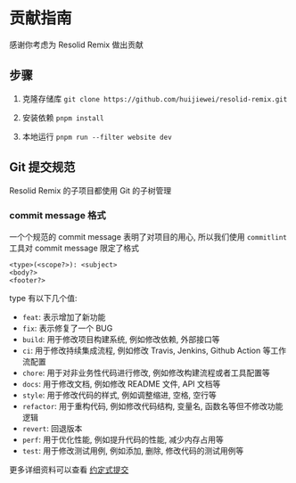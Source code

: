 # 贡献指南

感谢你考虑为 Resolid Remix 做出贡献

## 步骤

1. 克隆存储库
   `git clone https://github.com/huijiewei/resolid-remix.git`

2. 安装依赖
   `pnpm install`

3. 本地运行
   `pnpm run --filter website dev`

## Git 提交规范

Resolid Remix 的子项目都使用 Git 的子树管理

### commit message 格式

一个个规范的 commit message 表明了对项目的用心, 所以我们使用 `commitlint` 工具对 commit message 限定了格式

```
<type>(<scope?>): <subject>
<body?>
<footer?>
```

type 有以下几个值:

- `feat`: 表示增加了新功能
- `fix`: 表示修复了一个 BUG
- `build`: 用于修改项目构建系统, 例如修改依赖, 外部接口等
- `ci`: 用于修改持续集成流程, 例如修改 Travis, Jenkins, Github Action 等工作流配置
- `chore`: 用于对非业务性代码进行修改, 例如修改构建流程或者工具配置等
- `docs`: 用于修改文档, 例如修改 README 文件, API 文档等
- `style`: 用于修改代码的样式, 例如调整缩进, 空格, 空行等
- `refactor`: 用于重构代码, 例如修改代码结构, 变量名, 函数名等但不修改功能逻辑
- `revert`: 回退版本
- `perf`: 用于优化性能, 例如提升代码的性能, 减少内存占用等
- `test`: 用于修改测试用例, 例如添加, 删除, 修改代码的测试用例等

更多详细资料可以查看 [约定式提交](https://www.conventionalcommits.org/zh-hans)
